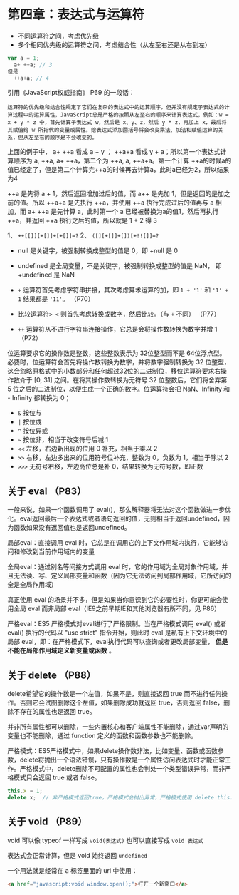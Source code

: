 

# 第四章：表达式与运算符
- 不同运算符之间，考虑优先级
- 多个相同优先级的运算符之间，考虑结合性（从左至右还是从右到左）
```js
var a = 1;
  a+ ++a; // 3
但是
  ++a+a; // 4


```
引用《JavaScript权威指南》 P69 的一段话：

`运算符的优先级和结合性规定了它们在复杂的表达式中的运算顺序，但并没有规定子表达式的计算过程中的运算属性，JavaScript总是严格的按照从左至右的顺序来计算表达式，例如：w = x + y * z 中，首先计算子表达式 w，然后是 x、y、z，然后 y * z，再加上 x，最后将其赋值给 w 所指代的变量或属性。给表达式添加圆括号将会改变乘法、加法和赋值运算的关系，但从左至右的顺序是不会改变的。`

上面的例子中， a+ ++a 看成 a + y ； ++a+a 看成 y + a；所以第一个表达式计算顺序为 a, ++a, a+ ++a，第二个为 ++a, a, ++a+a。第一个计算 ++a的时候a的值已经定了，但是第二个计算完++a的时候再去计算a，此时a已经为2，所以结果为4

++a 是先将 a + 1，然后返回增加过后的值，而 a++ 是先加 1，但是返回的是加之前的值。所以 ++a+a 是先执行 ++a，并使用 ++a 执行完成过后的值再与 a 相加，而 a+ ++a 是先计算 a，此时第一个 a 已经被替换为a的值1，然后再执行 ++a，并返回 ++a 执行之后的值，所以就是 1 + 2 得 3

1、  `++[[]][+[]]+[+[]]=?`
2、 `([][+[]]+[])[+!![]]=?`

- null 是关键字，被强制转换成整型的值是 0，即 +null 是 0
- undefined 是全局变量，不是关键字，被强制转换成整型的值是 NaN， 即 +undefined 是 NaN

- `+` 运算符首先考虑字符串拼接，其次考虑算术运算的加，即 `1 + '1'` 和 `'1' + 1` 结果都是 `'11'`。 （P70）
- 比较运算符`> <` 则首先考虑转换成数字，然后比较。（与 `+` 不同） （P77）
- `++` 运算符从不进行字符串连接操作，它总是会将操作数转换为数字并增 1 （P72）

位运算要求它的操作数是整数，这些整数表示为 32位整型而不是 64位浮点型。必要时，位运算符会首先将操作数转换为数字，并将数字强制转换为 32 位整型，这会忽略原格式中的小数部分和任何超过32位的二进制位，移位运算符要求右操作数介于 [0, 31] 之间。在将其操作数转换为无符号 32 位整数后，它们将舍弃第 5 位之后的二进制位，以便生成一个正确的数字。位运算符会把 NaN、Infinity 和 - Infinity 都转换为 0；

- `&` 按位与
- `|` 按位或
- `^` 按位异或
- `~` 按位非，相当于改变符号后减 1
- `<<` 左移，右边新出现的位用 0 补充，相当于乘以 2
- `>>` 右移，左边多出来的位用符号位补充，整数为 0，负数为 1，相当于除以 2
- `>>>` 无符号右移，左边高位总是补 0，结果转换为无符号数，即正数


## 关于 eval （P83）

一般来说，如果一个函数调用了 eval()，那么解释器将无法对这个函数做进一步优化。eval返回最后一个表达式或者语句返回的值，无则相当于返回undefined，因为函数如果没有返回值也是返回undefined。

局部eval：直接调用 eval 时，它总是在调用它的上下文作用域内执行，它能够访问和修改到当前作用域内的变量

全局eval：通过别名等间接方式调用 eval 时，它的作用域为全局对象作用域，并且无法读、写、定义局部变量和函数（因为它无法访问到局部作用域，它所访问的全是全局作用域）

真正使用 eval 的场景并不多，但是如果当你意识到它的必要性时，你更可能会使用全局 eval 而非局部 eval（IE9之前早期IE和其他浏览器有所不同，见 P86）

严格eval：ES5 严格模式对eval进行了严格限制。当在严格模式调用 eval() 或者 eval()  执行的代码以 "use strict" 指令开始，则此时 eval 是私有上下文环境中的局部 eval，即：在严格模式下，eval执行代码可以查询或者更改局部变量， **但是不能在局部作用域定义新变量或函数** 。

## 关于 delete （P88）

delete希望它的操作数是一个左值，如果不是，则直接返回 true 而不进行任何操作。否则它会试图删除这个左值，如果删除成功就返回 true，否则返回 false，删除不存在的属性也是返回 true。

并非所有属性都可以删除，一些内置核心和客户端属性不能删除，通过var声明的变量也不能删除，通过 function 定义的函数和函数参数也不能删除。

严格模式：ES5严格模式中，如果delete操作数非法，比如变量、函数或函数参数，delete将抛出一个语法错误，只有操作数是一个属性访问表达式时才能正常工作。严格模式中，delete删除不可配置的属性也会判处一个类型错误异常，而非严格模式只会返回 true 或者 false。

```js
this.x = 1;
delete x;  // 非严格模式返回true，严格模式会抛出异常，严格模式使用 delete this.x 来替代
```

## 关于 void （P89）

void 可以像 typeof 一样写成 `void(表达式)` 也可以直接写成 `void 表达式`

表达式会正常计算，但是 void 始终返回 `undefined`

一个用法就是经常在 a 标签里面的 url 中使用：

```html
<a href="javascript:void window.open();">打开一个新窗口</a>
```
